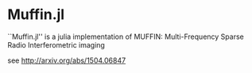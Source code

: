 Muffin.jl
=========

``Muffin.jl'' is a julia implementation of MUFFIN: Multi-Frequency Sparse Radio Interferometric imaging

see http://arxiv.org/abs/1504.06847
